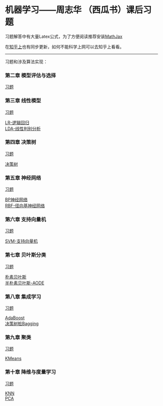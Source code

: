 # 机器学习——周志华 （西瓜书）课后习题

习题解答中有大量Latex公式，为了方便阅读推荐安装[MathJax](https://chrome.google.com/webstore/detail/mathjax-plugin-for-github/ioemnmodlmafdkllaclgeombjnmnbima)

在[知乎上](https://zhuanlan.zhihu.com/c_1013850291887845376)也有同步更新，如何不能科学上网可以去知乎上看看。

---
习题和涉及算法实现：
### 第二章 模型评估与选择
[习题](https://github.com/han1057578619/MachineLearning_Zhouzhihua_ProblemSets/blob/master/ch2--%E6%A8%A1%E5%9E%8B%E8%AF%84%E4%BC%B0%E4%B8%8E%E9%80%89%E6%8B%A9/ch2%E4%B9%A0%E9%A2%98.md)

### 第三章 线性模型
[习题](https://github.com/han1057578619/MachineLearning_Zhouzhihua_ProblemSets/blob/master/ch3--%E7%BA%BF%E6%80%A7%E6%A8%A1%E5%9E%8B/ch3%E4%B9%A0%E9%A2%98.md)   

[LR-逻辑回归](https://github.com/han1057578619/MachineLearning_Zhouzhihua_ProblemSets/tree/master/ch3--%E7%BA%BF%E6%80%A7%E6%A8%A1%E5%9E%8B/3.3)   
[LDA-线性判别分析](https://github.com/han1057578619/MachineLearning_Zhouzhihua_ProblemSets/tree/master/ch3--线性模型/3.5)

### 第四章 决策树   
[习题](https://github.com/han1057578619/MachineLearning_Zhouzhihua_ProblemSets/blob/master/ch4--%E5%86%B3%E7%AD%96%E6%A0%91/ch4%E4%B9%A0%E9%A2%98.md)   

[决策树](https://github.com/han1057578619/MachineLearning_Zhouzhihua_ProblemSets/tree/master/ch4--%E5%86%B3%E7%AD%96%E6%A0%91/4.3-4.4)

### 第五章 神经网络
[习题](https://github.com/han1057578619/MachineLearning_Zhouzhihua_ProblemSets/blob/master/ch5--%E7%A5%9E%E7%BB%8F%E7%BD%91%E7%BB%9C/ch5%E4%B9%A0%E9%A2%98.md)   

[BP神经网络](https://github.com/han1057578619/MachineLearning_Zhouzhihua_ProblemSets/tree/master/ch5--%E7%A5%9E%E7%BB%8F%E7%BD%91%E7%BB%9C/5.5-5.6)   
[RBF-径向基神经网络](https://github.com/han1057578619/MachineLearning_Zhouzhihua_ProblemSets/tree/master/ch5--%E7%A5%9E%E7%BB%8F%E7%BD%91%E7%BB%9C/5.7)

### 第六章 支持向量机
[习题](https://github.com/han1057578619/MachineLearning_Zhouzhihua_ProblemSets/blob/master/ch6--%E6%94%AF%E6%8C%81%E5%90%91%E9%87%8F%E6%9C%BA/ch6%E4%B9%A0%E9%A2%98.md)   

[SVM-支持向量机](https://github.com/han1057578619/MachineLearning_Zhouzhihua_ProblemSets/tree/master/ch6--%E6%94%AF%E6%8C%81%E5%90%91%E9%87%8F%E6%9C%BA/mySVM)

### 第七章 贝叶斯分类
[习题](https://github.com/han1057578619/MachineLearning_Zhouzhihua_ProblemSets/blob/master/ch7--%E8%B4%9D%E5%8F%B6%E6%96%AF%E5%88%86%E7%B1%BB/ch7%E4%B9%A0%E9%A2%98.md)   

[朴素贝叶斯](https://github.com/han1057578619/MachineLearning_Zhouzhihua_ProblemSets/tree/master/ch7--%E8%B4%9D%E5%8F%B6%E6%96%AF%E5%88%86%E7%B1%BB/7.3)   
[半朴素贝叶斯-AODE](https://github.com/han1057578619/MachineLearning_Zhouzhihua_ProblemSets/tree/master/ch7--%E8%B4%9D%E5%8F%B6%E6%96%AF%E5%88%86%E7%B1%BB/7.6)

### 第八章 集成学习
[习题](https://github.com/han1057578619/MachineLearning_Zhouzhihua_ProblemSets/blob/master/ch8--%E9%9B%86%E6%88%90%E5%AD%A6%E4%B9%A0/ch8%E4%B9%A0%E9%A2%98.md)   

[AdaBoost](https://github.com/han1057578619/MachineLearning_Zhouzhihua_ProblemSets/blob/master/ch8--%E9%9B%86%E6%88%90%E5%AD%A6%E4%B9%A0/8.3-AdaBoost.py)   
[决策树桩Bagging](https://github.com/han1057578619/MachineLearning_Zhouzhihua_ProblemSets/blob/master/ch8--%E9%9B%86%E6%88%90%E5%AD%A6%E4%B9%A0/8.5-StumpBagging.py)

### 第九章 聚类
[习题](https://github.com/han1057578619/MachineLearning_Zhouzhihua_ProblemSets/blob/master/ch9--%E8%81%9A%E7%B1%BB/ch9%E4%B9%A0%E9%A2%98.md)   

[KMeans](https://github.com/han1057578619/MachineLearning_Zhouzhihua_ProblemSets/blob/master/ch9--%E8%81%9A%E7%B1%BB/9.4-KMeans.py)   

### 第十章 降维与度量学习

[习题](https://github.com/han1057578619/MachineLearning_Zhouzhihua_ProblemSets/blob/master/ch10--%E9%99%8D%E7%BB%B4%E4%B8%8E%E5%BA%A6%E9%87%8F%E5%AD%A6%E4%B9%A0/ch10%E4%B9%A0%E9%A2%98.md)

[KNN](https://github.com/han1057578619/MachineLearning_Zhouzhihua_ProblemSets/blob/master/ch10--%E9%99%8D%E7%BB%B4%E4%B8%8E%E5%BA%A6%E9%87%8F%E5%AD%A6%E4%B9%A0/10.1-KNN.py)   
[PCA](https://github.com/han1057578619/MachineLearning_Zhouzhihua_ProblemSets/blob/master/ch10--%E9%99%8D%E7%BB%B4%E4%B8%8E%E5%BA%A6%E9%87%8F%E5%AD%A6%E4%B9%A0/10.6-PCA.py)
